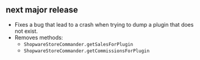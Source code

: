 ## next major release

* Fixes a bug that lead to a crash when trying to dump a plugin that does not exist.
* Removes methods:
  * `ShopwareStoreCommander.getSalesForPlugin`
  * `ShopwareStoreCommander.getCommissionsForPlugin`

